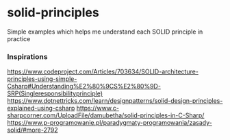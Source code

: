 # solid-principles
Simple examples which helps me understand each SOLID principle in practice

### Inspirations
https://www.codeproject.com/Articles/703634/SOLID-architecture-principles-using-simple-Csharp#Understanding%E2%80%9CS%E2%80%9D-SRP(Singleresponsibilityprinciple)
https://www.dotnettricks.com/learn/designpatterns/solid-design-principles-explained-using-csharp
https://www.c-sharpcorner.com/UploadFile/damubetha/solid-principles-in-C-Sharp/
https://www.p-programowanie.pl/paradygmaty-programowania/zasady-solid/#more-2792

